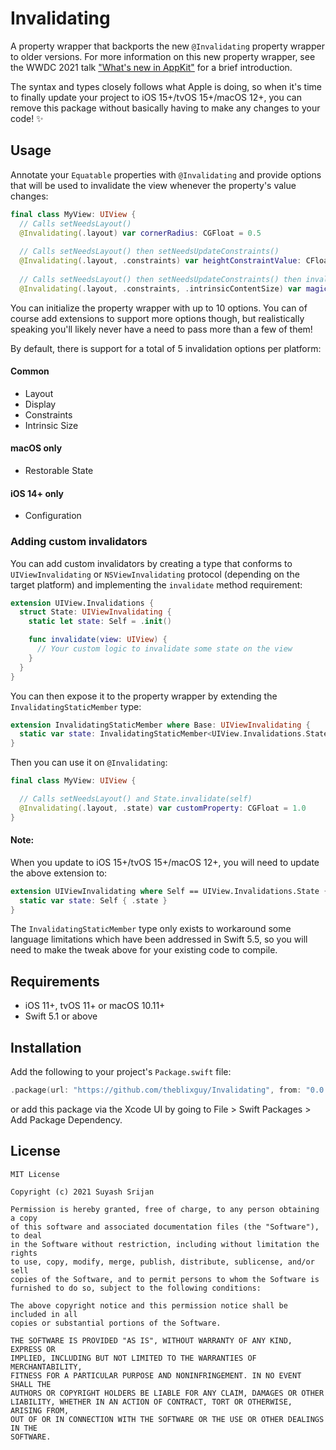 # Invalidating

A property wrapper that backports the new `@Invalidating` property wrapper to older versions. For more information on this new property wrapper, see the WWDC 2021 talk ["What's new in AppKit"](https://developer.apple.com/wwdc21/10054) for a brief introduction.

The syntax and types closely follows what Apple is doing, so when it's time to finally update your project to iOS 15+/tvOS 15+/macOS 12+, you can remove this package without basically having to make any changes to your code! ✨

## Usage

Annotate your `Equatable` properties with `@Invalidating` and provide options that will be used to invalidate the view whenever the property's value changes:

```swift
final class MyView: UIView {
  // Calls setNeedsLayout()
  @Invalidating(.layout) var cornerRadius: CGFloat = 0.5
  
  // Calls setNeedsLayout() then setNeedsUpdateConstraints()
  @Invalidating(.layout, .constraints) var heightConstraintValue: CFloat = 200
  
  // Calls setNeedsLayout() then setNeedsUpdateConstraints() then invalidateIntrinsicContentSize()
  @Invalidating(.layout, .constraints, .intrinsicContentSize) var magicProperty: CGFloat = 1234
```

You can initialize the property wrapper with up to 10 options. You can of course add extensions to support more options though, but realistically speaking you'll likely never have a need to pass more than a few of them!

By default, there is support for a total of 5 invalidation options per platform:

#### Common
- Layout
- Display
- Constraints
- Intrinsic Size

#### macOS only
- Restorable State

#### iOS 14+ only
- Configuration

### Adding custom invalidators

You can add custom invalidators by creating a type that conforms to `UIViewInvalidating` or `NSViewInvalidating` protocol (depending on the target platform) and implementing the `invalidate` method requirement:

```swift
extension UIView.Invalidations {
  struct State: UIViewInvalidating {
    static let state: Self = .init()

    func invalidate(view: UIView) {
      // Your custom logic to invalidate some state on the view
    }
  }
}
```

You can then expose it to the property wrapper by extending the `InvalidatingStaticMember` type:

```swift
extension InvalidatingStaticMember where Base: UIViewInvalidating {
  static var state: InvalidatingStaticMember<UIView.Invalidations.State> { .init(.state) }
}
```

Then you can use it on `@Invalidating`:

```swift
final class MyView: UIView {

  // Calls setNeedsLayout() and State.invalidate(self)
  @Invalidating(.layout, .state) var customProperty: CGFloat = 1.0
}
```

#### Note: 

When you update to iOS 15+/tvOS 15+/macOS 12+, you will need to update the above extension to:

```swift
extension UIViewInvalidating where Self == UIView.Invalidations.State {
  static var state: Self { .state }
}
```

The `InvalidatingStaticMember` type only exists to workaround some language limitations which have been addressed in Swift 5.5, so you will need to make the tweak above for your existing code to compile.

## Requirements

- iOS 11+, tvOS 11+ or macOS 10.11+
- Swift 5.1 or above

## Installation

Add the following to your project's `Package.swift` file:

```swift
.package(url: "https://github.com/theblixguy/Invalidating", from: "0.0.4")
```

or add this package via the Xcode UI by going to File > Swift Packages > Add Package Dependency.

## License

```
MIT License

Copyright (c) 2021 Suyash Srijan

Permission is hereby granted, free of charge, to any person obtaining a copy
of this software and associated documentation files (the "Software"), to deal
in the Software without restriction, including without limitation the rights
to use, copy, modify, merge, publish, distribute, sublicense, and/or sell
copies of the Software, and to permit persons to whom the Software is
furnished to do so, subject to the following conditions:

The above copyright notice and this permission notice shall be included in all
copies or substantial portions of the Software.

THE SOFTWARE IS PROVIDED "AS IS", WITHOUT WARRANTY OF ANY KIND, EXPRESS OR
IMPLIED, INCLUDING BUT NOT LIMITED TO THE WARRANTIES OF MERCHANTABILITY,
FITNESS FOR A PARTICULAR PURPOSE AND NONINFRINGEMENT. IN NO EVENT SHALL THE
AUTHORS OR COPYRIGHT HOLDERS BE LIABLE FOR ANY CLAIM, DAMAGES OR OTHER
LIABILITY, WHETHER IN AN ACTION OF CONTRACT, TORT OR OTHERWISE, ARISING FROM,
OUT OF OR IN CONNECTION WITH THE SOFTWARE OR THE USE OR OTHER DEALINGS IN THE
SOFTWARE.
```
